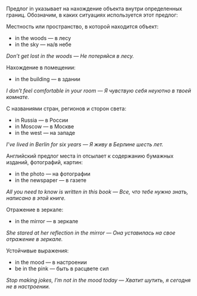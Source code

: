 Предлог in указывает на нахождение объекта внутри определенных границ. Обозначим, в каких ситуациях используется этот предлог:

Местность или пространство, в которой находится объект:

-   in the woods — в лесу
-   in the sky — на/в небе

_Don’t get lost in the woods — Не потеряйся в лесу._

Нахождение в помещении:

-   in the building — в здании

_I don’t feel comfortable in your room — Я чувствую себя неуютно в твоей комнате._

С названиями стран, регионов и сторон света:

-   in Russia — в России
-   in Moscow — в Москве
-   in the west — на западе

_I’ve lived in Berlin for six years — Я живу в Берлине шесть лет._

Английский предлог места in отсылает к содержанию бумажных изданий, фотографий, картин:

-   in the photo — на фотографии
-   in the newspaper — в газете

_All you need to know is written in this book — Все, что тебе нужно знать, написано в этой книге._

Отражение в зеркале:

-   in the mirror — в зеркале

_She stared at her reflection in the mirror — Она уставилась на свое отражение в зеркале._

Устойчивые выражения:

-   in the mood — в настроении
-   be in the pink — быть в расцвете сил

_Stop making jokes, I’m not in the mood today — Хватит шутить, я сегодня не в настроении._
